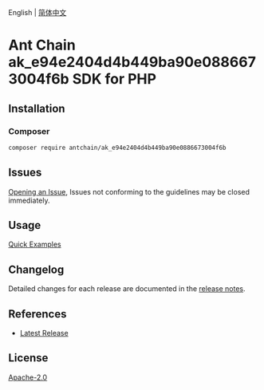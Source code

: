 English | [简体中文](README-CN.md)

# Ant Chain ak_e94e2404d4b449ba90e0886673004f6b SDK for PHP

## Installation

### Composer

```bash
composer require antchain/ak_e94e2404d4b449ba90e0886673004f6b
```

## Issues

[Opening an Issue](https://github.com/alipay/antchain-openapi-prod-sdk/issues/new), Issues not conforming to the guidelines may be closed immediately.

## Usage

[Quick Examples](https://github.com/alipay/antchain-openapi-prod-sdk/blob/master/docs/0-Examples-EN.md#quick-examples)

## Changelog

Detailed changes for each release are documented in the [release notes](./ChangeLog.txt).

## References

* [Latest Release](https://github.com/antchain-openapi-sdk-php)

## License

[Apache-2.0](http://www.apache.org/licenses/LICENSE-2.0)
